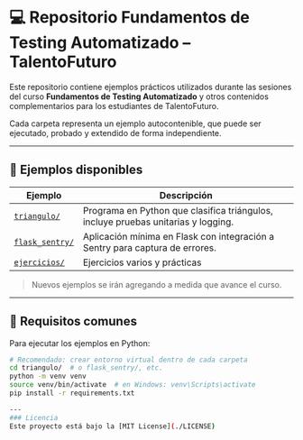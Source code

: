 
# 💻 Repositorio Fundamentos de Testing Automatizado – TalentoFuturo

Este repositorio contiene ejemplos prácticos utilizados durante las sesiones del curso **Fundamentos de Testing Automatizado** y otros contenidos complementarios para los estudiantes de TalentoFuturo.

Cada carpeta representa un ejemplo autocontenible, que puede ser ejecutado, probado y extendido de forma independiente.

---

## 📁 Ejemplos disponibles

| Ejemplo                            | Descripción                                                                 |
|-----------------------------------|-----------------------------------------------------------------------------|
| [`triangulo/`](./Triangulo/)      | Programa en Python que clasifica triángulos, incluye pruebas unitarias y logging. |
| [`flask_sentry/`](./flask_sentry/) | Aplicación mínima en Flask con integración a Sentry para captura de errores.     |
| [`ejercicios/`](./ejercicios/) | Ejercicios varios y prácticas     |


> Nuevos ejemplos se irán agregando a medida que avance el curso.

---

## 🧰 Requisitos comunes

Para ejecutar los ejemplos en Python:

```bash
# Recomendado: crear entorno virtual dentro de cada carpeta
cd triangulo/  # o flask_sentry/, etc.
python -m venv venv
source venv/bin/activate  # en Windows: venv\Scripts\activate
pip install -r requirements.txt

---
### Licencia
Este proyecto está bajo la [MIT License](./LICENSE)
